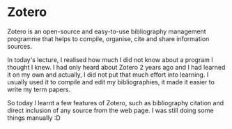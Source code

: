 # Zotero 

Zotero is an open-source and easy-to-use bibliography management programme that helps to compile, organise, cite and share information sources. 

In today's lecture, I realised how much I did not know about a program I thought I knew. I had only heard about Zotero 2 years ago and I had learned it on my own and actually, I did not put that much effort into learning. I usually used it to compile and edit my bibliographies, it made it easier to write my term papers.

So today I learnt a few features of Zotero, such as bibliography citation and direct inclusion of any source from the web page. I was still doing some things manually :D
